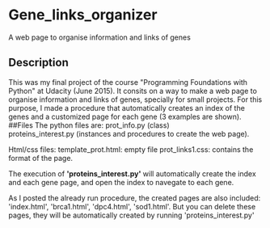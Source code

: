 # Gene_links_organizer
A web page to organise information and links of genes

## Description
This was my final project of the course "Programming Foundations with Python" at Udacity (June 2015). 
It consits on a way to make a web page to organise information and links of genes, specially for small projects.
For this purpose, I made a procedure that automatically creates an index of the genes and a customized page for each gene (3 examples are shown).
##Files
The python files are:
prot_info.py (class)                                     
proteins_interest.py (instances and procedures to create the web page).

Html/css files:
template_prot.html: empty file
prot_links1.css: contains the format of the page.

The execution of **'proteins_interest.py'** will automatically create the index and each gene page, and open the index to navegate to each gene.

As I posted the already run procedure, the created pages are also included: 'index.html', 'brca1.html', 'dpc4.html', 'sod1.html'. But you can delete these pages, they will be automatically created by running 'proteins_interest.py'
